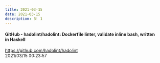 ```yaml
---
title: 2021-03-15
date: 2021-03-15
description: B! 1
---
```


#### GitHub - hadolint/hadolint: Dockerfile linter, validate inline bash, written in Haskell
https://github.com/hadolint/hadolint<br>
2021/03/15 00:23:57<br>


